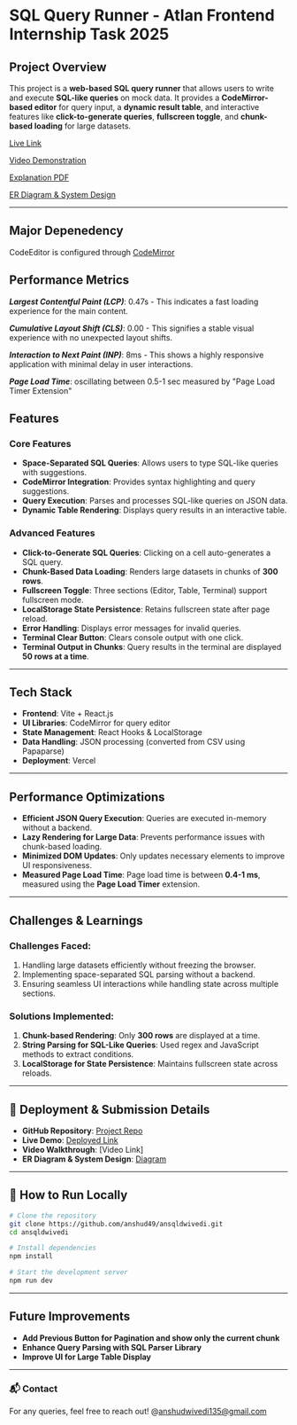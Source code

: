 # SQL Query Runner - Atlan Frontend Internship Task 2025

## Project Overview
This project is a **web-based SQL query runner** that allows users to write and execute **SQL-like queries** on mock data. It provides a **CodeMirror-based editor** for query input, a **dynamic result table**, and interactive features like **click-to-generate queries**, **fullscreen toggle**, and **chunk-based loading** for large datasets.

[Live Link](https://ansqldwivedi.vercel.app/)

[Video Demonstration](https://youtu.be/fV5g0I_t1NY)

[Explanation PDF](https://drive.google.com/file/d/1cwggThw1hI5qWkDwkSMqAC64ugHh0E7L/view?usp=sharing)

[ER Diagram & System Design](https://drive.google.com/file/d/1baCxFjSoqtPzf7SfdWZkio1nl_cXWhh_/view?usp=drive_link)

---
## Major Depenedency
 CodeEditor is configured through [CodeMirror](https://codemirror.net/)

## Performance Metrics

***Largest Contentful Paint (LCP)***: 0.47s - This indicates a fast loading experience for the main content.

***Cumulative Layout Shift (CLS)***: 0.00  - This signifies a stable visual experience with no unexpected layout shifts.

***Interaction to Next Paint (INP)***: 8ms - This shows a highly responsive application with minimal delay in user interactions.

***Page Load Time***: oscillating between 0.5-1 sec measured by "Page Load Timer Extension"

## Features

### **Core Features**
- **Space-Separated SQL Queries**: Allows users to type SQL-like queries with suggestions.
- **CodeMirror Integration**: Provides syntax highlighting and query suggestions.
- **Query Execution**: Parses and processes SQL-like queries on JSON data.
- **Dynamic Table Rendering**: Displays query results in an interactive table.

### **Advanced Features**
- **Click-to-Generate SQL Queries**: Clicking on a cell auto-generates a SQL query.
- **Chunk-Based Data Loading**: Renders large datasets in chunks of **300 rows**.
- **Fullscreen Toggle**: Three sections (Editor, Table, Terminal) support fullscreen mode.
- **LocalStorage State Persistence**: Retains fullscreen state after page reload.
- **Error Handling**: Displays error messages for invalid queries.
- **Terminal Clear Button**: Clears console output with one click.
- **Terminal Output in Chunks**: Query results in the terminal are displayed **50 rows at a time**.

---

## Tech Stack
- **Frontend**: Vite + React.js
- **UI Libraries**: CodeMirror for query editor
- **State Management**: React Hooks & LocalStorage
- **Data Handling**: JSON processing (converted from CSV using Papaparse)
- **Deployment**: Vercel

---

## Performance Optimizations
- **Efficient JSON Query Execution**: Queries are executed in-memory without a backend.
- **Lazy Rendering for Large Data**: Prevents performance issues with chunk-based loading.
- **Minimized DOM Updates**: Only updates necessary elements to improve UI responsiveness.
- **Measured Page Load Time**: Page load time is between **0.4-1 ms**, measured using the **Page Load Timer** extension.

---

## Challenges & Learnings
### **Challenges Faced:**
1. Handling large datasets efficiently without freezing the browser.
2. Implementing space-separated SQL parsing without a backend.
3. Ensuring seamless UI interactions while handling state across multiple sections.

### **Solutions Implemented:**
1. **Chunk-based Rendering**: Only **300 rows** are displayed at a time.
2. **String Parsing for SQL-Like Queries**: Used regex and JavaScript methods to extract conditions.
3. **LocalStorage for State Persistence**: Maintains fullscreen state across reloads.

---

## 🔗 Deployment & Submission Details
- **GitHub Repository**: [Project Repo](https://github.com/anshud49/ansqldwivedi)
- **Live Demo**: [Deployed Link](https://ansqldwivedi.vercel.app/)
- **Video Walkthrough**: [Video Link]
- **ER Diagram & System Design**: [Diagram](https://drive.google.com/file/d/1baCxFjSoqtPzf7SfdWZkio1nl_cXWhh_/view?usp=drive_link)

---

## 📜 How to Run Locally
```bash
# Clone the repository
git clone https://github.com/anshud49/ansqldwivedi.git
cd ansqldwivedi

# Install dependencies
npm install

# Start the development server
npm run dev
```

---

## Future Improvements
- **Add Previous Button for Pagination and show only the current chunk**
- **Enhance Query Parsing with SQL Parser Library**
- **Improve UI for Large Table Display**

---

### 📬 Contact
For any queries, feel free to reach out!
@anshudwivedi135@gmail.com


